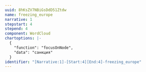 ```yaml
---
uuid: 8hKsZV7NBiGsDdD51Ztdw
name: freezing_europe
narrative: 1
stepstart: 4
stepend: 4
component: WordCloud
chartoptions: |-
  {
    "function": "focusOnNode",
    "data": "санкция"
  }
identifier: "[Narrative:1]-[Start:4][End:4]-freezing_europe"
---
```

